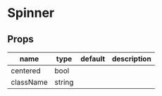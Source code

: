 # Spinner

## Props

|name|type|default|description|
|----|----|-------|-----------|
|centered|bool|||
|className|string|||


